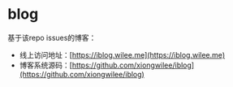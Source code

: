 # blog

基于该repo issues的博客：

* 线上访问地址：[https://iblog.wilee.me](https://iblog.wilee.me)
* 博客系统源码：[https://github.com/xiongwilee/iblog](https://github.com/xiongwilee/iblog)
